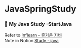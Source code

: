 # JavaSpringStudy

### 📗 My Java Study -StartJava

Refer to [Inflearn - 즐거운 자바](https://www.inflearn.com/course/%EC%A6%90%EA%B1%B0%EC%9A%B4-%EC%9E%90%EB%B0%94/dashboard)
</br>
Note in Notion [Study - java](https://www.notion.so/JAVA-study-b04c8460bf3142d0aee31443edc5c5bd)
